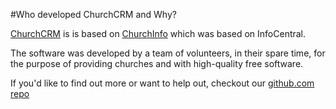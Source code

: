 #Who developed ChurchCRM and Why?

[ChurchCRM](http://churchcrm.io) is is based on [ChurchInfo](http://churchdb.org) which was based on InfoCentral.

The software was developed by a team of volunteers, in their spare time, for the purpose of providing churches and with high-quality free software.

If you'd like to find out more or want to help out, checkout our [github.com repo](https://github.com/ChurchCRM/CRM/)

